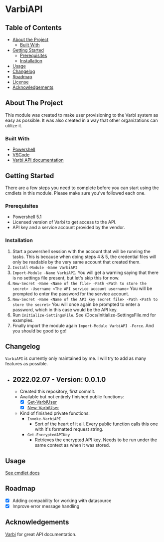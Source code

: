 # VarbiAPI
<!-- TABLE OF CONTENTS -->
## Table of Contents

* [About the Project](#about-the-project)
    * [Built With](#built-with)
* [Getting Started](#getting-started)
    * [Prerequisites](#prerequisites)
    * [Installation](#installation)
* [Usage](#usage)
* [Changelog](#Changelog)
* [Roadmap](#roadmap)
* [License](/License)
* [Acknowledgements](#acknowledgements)



<!-- ABOUT THE PROJECT -->
## About The Project
This module was created to make user provisioning to the Varbi system as easy as possible.
It was also created in a way that other organizations can utilize it.

### Built With
* [Powershell](https://docs.microsoft.com/en-us/powershell/)
* [VSCode](https://code.visualstudio.com/)
* [Varbi API documentation](https://api.varbi.com/)

<!-- GETTING STARTED -->
## Getting Started
There are a few steps you need to complete before you can start using the cmdlets in this module.
Please make sure you've followed each one.

### Prerequisites
* Powershell 5.1
* Licensed version of Varbi to get access to the API.
* API key and a service account provided by the vendor.

### Installation
1. Start a powershell session with the account that will be running the tasks. This is because when doing steps 4 & 5, the credential files will only be readable by the very same account that created them.
2. `Install-Module -Name VarbiAPI`
3. `Import-Module -Name VarbiAPI`. You will get a warning saying that there is no settings file present, but let's skip this for now.
4. `New-Secret -Name <Name of the file> -Path <Path to store the secret> -Username <The API service account username>` You will be prompted to enter the password for the service account.
5. `New-Secret -Name <Name of the API key secret file> -Path <Path to store the secret>` You will once again be prompted to enter a password, which in this case would be the API key.
6. Run `Initialize-SettingsFile`. See /Docs/Initialize-SettingsFile.md for examples.
7. Finally import the module again `Import-Module VarbiAPI -Force`. And you should be good to go!

## Changelog
`VarbiAPI` is currently only maintained by me. I will try to add as many features as possible.
- ## 2022.02.07 - Version: 0.0.1.0
    - Created this repository, first commit.
    - Available but not entirely finished public functions:
        - [x] [Get-VarbiUser](Docs/Get-VarbiUser.md)
        - [x] [New-VarbiUser](Docs/New-VarbiUser.md)
    - Kind of finished private functions:
        - `Invoke-VarbiAPI`
            - Sort of the heart of it all. Every public function calls this one with it's formatted request string.
        - `Get-EncryptedAPIKey`
            - Retrieves the encrypted API key. Needs to be run under the same context as when it was stored.

<!-- USAGE EXAMPLES -->
## Usage

[See cmdlet docs](/Docs/)

<!-- ROADMAP -->
## Roadmap

 - [x] Adding compability for working with datasource
 - [x] Improve error message handling

<!-- ACKNOWLEDGEMENTS -->
## Acknowledgements
[Varbi](https://varbi.com) for great API documentation.